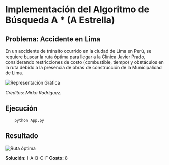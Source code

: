# Implementación del Algoritmo de Búsqueda A * (A Estrella)

## Problema: Accidente en Lima

En un accidente de tránsito ocurrido en la ciudad de Lima en Perú, se requiere buscar la ruta óptima para llegar a la Clínica Javier Prado, considerando restricciones de costo (combustible, tiempo) y obstáculos en la ruta debido a la presencia de obras de
construcción de la Municipalidad de Lima.

![Representación Gráfica](http://www.solocodigoweb.com/wp-content/uploads/2019/11/accidente_lima_algoritmo_a_estrella.jpg)

*Créditos: Mirko Rodriguez.*

## Ejecución

        python App.py

## Resultado

![Ruta óptima](http://www.solocodigoweb.com/wp-content/uploads/2019/11/recorrido_optimo_a_estrella_accidente_lima.jpg)

**Solución:** I-A-B-C-F
**Costo:** 8

